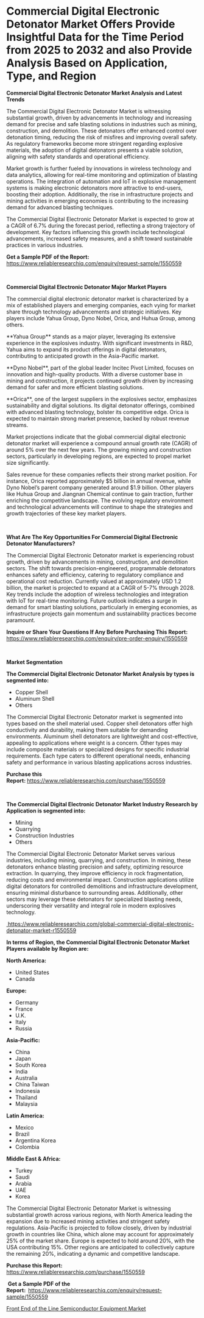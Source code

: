 <p><h1>Commercial Digital Electronic Detonator Market Offers Provide Insightful Data for the Time Period from 2025 to 2032 and also Provide Analysis Based on Application, Type, and Region</h1></p><p><strong>Commercial Digital Electronic Detonator Market Analysis and Latest Trends</strong></p>
<p><p>The Commercial Digital Electronic Detonator Market is witnessing substantial growth, driven by advancements in technology and increasing demand for precise and safe blasting solutions in industries such as mining, construction, and demolition. These detonators offer enhanced control over detonation timing, reducing the risk of misfires and improving overall safety. As regulatory frameworks become more stringent regarding explosive materials, the adoption of digital detonators presents a viable solution, aligning with safety standards and operational efficiency.</p><p>Market growth is further fueled by innovations in wireless technology and data analytics, allowing for real-time monitoring and optimization of blasting operations. The integration of automation and IoT in explosive management systems is making electronic detonators more attractive to end-users, boosting their adoption. Additionally, the rise in infrastructure projects and mining activities in emerging economies is contributing to the increasing demand for advanced blasting techniques.</p><p>The Commercial Digital Electronic Detonator Market is expected to grow at a CAGR of 6.7% during the forecast period, reflecting a strong trajectory of development. Key factors influencing this growth include technological advancements, increased safety measures, and a shift toward sustainable practices in various industries.</p></p>
<p><strong>Get a Sample PDF of the Report:&nbsp;</strong> <a href="https://www.reliableresearchiq.com/enquiry/request-sample/1550559?utm_campaign=2843&utm_medium=2&utm_source=Github&utm_content=ia&utm_term=11042025&utm_id=commercial-digital-electronic-detonator">https://www.reliableresearchiq.com/enquiry/request-sample/1550559</a></p>
<p>&nbsp;</p>
<p><strong>Commercial Digital Electronic Detonator Major Market Players</strong></p>
<p><p>The commercial digital electronic detonator market is characterized by a mix of established players and emerging companies, each vying for market share through technology advancements and strategic initiatives. Key players include Yahua Group, Dyno Nobel, Orica, and Huhua Group, among others.</p><p>**Yahua Group** stands as a major player, leveraging its extensive experience in the explosives industry. With significant investments in R&D, Yahua aims to expand its product offerings in digital detonators, contributing to anticipated growth in the Asia-Pacific market.</p><p>**Dyno Nobel**, part of the global leader Incitec Pivot Limited, focuses on innovation and high-quality products. With a diverse customer base in mining and construction, it projects continued growth driven by increasing demand for safer and more efficient blasting solutions.</p><p>**Orica**, one of the largest suppliers in the explosives sector, emphasizes sustainability and digital solutions. Its digital detonator offerings, combined with advanced blasting technology, bolster its competitive edge. Orica is expected to maintain strong market presence, backed by robust revenue streams.</p><p>Market projections indicate that the global commercial digital electronic detonator market will experience a compound annual growth rate (CAGR) of around 5% over the next few years. The growing mining and construction sectors, particularly in developing regions, are expected to propel market size significantly.</p><p>Sales revenue for these companies reflects their strong market position. For instance, Orica reported approximately $5 billion in annual revenue, while Dyno Nobel’s parent company generated around $1.9 billion. Other players like Huhua Group and Jiangnan Chemical continue to gain traction, further enriching the competitive landscape. The evolving regulatory environment and technological advancements will continue to shape the strategies and growth trajectories of these key market players.</p></p>
<p>&nbsp;</p>
<p><strong>What Are The Key Opportunities For Commercial Digital Electronic Detonator Manufacturers?</strong></p>
<p><p>The Commercial Digital Electronic Detonator market is experiencing robust growth, driven by advancements in mining, construction, and demolition sectors. The shift towards precision-engineered, programmable detonators enhances safety and efficiency, catering to regulatory compliance and operational cost reduction. Currently valued at approximately USD 1.2 billion, the market is projected to expand at a CAGR of 5-7% through 2028. Key trends include the adoption of wireless technologies and integration with IoT for real-time monitoring. Future outlook indicates a surge in demand for smart blasting solutions, particularly in emerging economies, as infrastructure projects gain momentum and sustainability practices become paramount.</p></p>
<p><strong>Inquire or Share Your Questions If Any Before Purchasing This Report:</strong> <a href="https://www.reliableresearchiq.com/enquiry/pre-order-enquiry/1550559?utm_campaign=2843&utm_medium=2&utm_source=Github&utm_content=ia&utm_term=11042025&utm_id=commercial-digital-electronic-detonator">https://www.reliableresearchiq.com/enquiry/pre-order-enquiry/1550559</a></p>
<p>&nbsp;</p>
<p><strong>Market Segmentation</strong></p>
<p><strong>The Commercial Digital Electronic Detonator Market Analysis by types is segmented into:</strong></p>
<p><ul><li>Copper Shell</li><li>Aluminum Shell</li><li>Others</li></ul></p>
<p><p>The Commercial Digital Electronic Detonator market is segmented into types based on the shell material used. Copper shell detonators offer high conductivity and durability, making them suitable for demanding environments. Aluminum shell detonators are lightweight and cost-effective, appealing to applications where weight is a concern. Other types may include composite materials or specialized designs for specific industrial requirements. Each type caters to different operational needs, enhancing safety and performance in various blasting applications across industries.</p></p>
<p><strong>Purchase this Report:&nbsp;</strong><a href="https://www.reliableresearchiq.com/purchase/1550559?utm_campaign=2843&utm_medium=2&utm_source=Github&utm_content=ia&utm_term=11042025&utm_id=commercial-digital-electronic-detonator">https://www.reliableresearchiq.com/purchase/1550559</a></p>
<p>&nbsp;</p>
<p><strong>The Commercial Digital Electronic Detonator Market Industry Research by Application is segmented into:</strong></p>
<p><ul><li>Mining</li><li>Quarrying</li><li>Construction Industries</li><li>Others</li></ul></p>
<p><p>The Commercial Digital Electronic Detonator Market serves various industries, including mining, quarrying, and construction. In mining, these detonators enhance blasting precision and safety, optimizing resource extraction. In quarrying, they improve efficiency in rock fragmentation, reducing costs and environmental impact. Construction applications utilize digital detonators for controlled demolitions and infrastructure development, ensuring minimal disturbance to surrounding areas. Additionally, other sectors may leverage these detonators for specialized blasting needs, underscoring their versatility and integral role in modern explosives technology.</p></p>
<p><a href="https://www.reliableresearchiq.com/global-commercial-digital-electronic-detonator-market-r1550559?utm_campaign=2843&utm_medium=2&utm_source=Github&utm_content=ia&utm_term=11042025&utm_id=commercial-digital-electronic-detonator">&nbsp;https://www.reliableresearchiq.com/global-commercial-digital-electronic-detonator-market-r1550559</a></p>
<p><strong>In terms of Region, the Commercial Digital Electronic Detonator Market Players available by Region are:</strong></p>
<p>
    <p> <strong> North America: </strong>
        <ul>
            <li>United States</li>
            <li>Canada</li>
        </ul>
        </p> 
    <p> <strong> Europe: </strong>
        <ul>
            <li>Germany</li>
            <li>France</li>
            <li>U.K.</li>
            <li>Italy</li>
            <li>Russia</li>
        </ul>
        </p> 
    <p> <strong> Asia-Pacific: </strong>
        <ul>
            <li>China</li>
            <li>Japan</li>
            <li>South Korea</li>
            <li>India</li>
            <li>Australia</li>
            <li>China Taiwan</li>
            <li>Indonesia</li>
            <li>Thailand</li>
            <li>Malaysia</li>
        </ul>
        </p> 
    <p> <strong> Latin America: </strong>
        <ul>
            <li>Mexico</li>
            <li>Brazil</li>
            <li>Argentina Korea</li>
            <li>Colombia</li>
        </ul>
        </p> 
    <p> <strong> Middle East & Africa: </strong>
        <ul>
            <li>Turkey</li>
            <li>Saudi</li>
            <li>Arabia</li>
            <li>UAE</li>
            <li>Korea</li>
        </ul>
    </p>
    </p>
<p><p>The Commercial Digital Electronic Detonator Market is witnessing substantial growth across various regions, with North America leading the expansion due to increased mining activities and stringent safety regulations. Asia-Pacific is projected to follow closely, driven by industrial growth in countries like China, which alone may account for approximately 25% of the market share. Europe is expected to hold around 20%, with the USA contributing 15%. Other regions are anticipated to collectively capture the remaining 20%, indicating a dynamic and competitive landscape.</p></p>
<p><strong>Purchase this Report: </strong><a href="https://www.reliableresearchiq.com/purchase/1550559?utm_campaign=2843&utm_medium=2&utm_source=Github&utm_content=ia&utm_term=11042025&utm_id=commercial-digital-electronic-detonator">https://www.reliableresearchiq.com/purchase/1550559</a></p>
<p>&nbsp;<strong>Get a Sample PDF of the Report:&nbsp;&nbsp;</strong><a href="https://www.reliableresearchiq.com/enquiry/request-sample/1550559?utm_campaign=2843&utm_medium=2&utm_source=Github&utm_content=ia&utm_term=11042025&utm_id=commercial-digital-electronic-detonator">https://www.reliableresearchiq.com/enquiry/request-sample/1550559</a></p>
<p><strong></strong></p>
<p><p><a href="https://github.com/rubiogruis0p/Market-Research-Report-List-1/blob/main/front-end-of-the-line-semiconductor-equipment-market.md?utm_campaign=2843&utm_medium=2&utm_source=Github&utm_content=ia&utm_term=11042025&utm_id=commercial-digital-electronic-detonator">Front End of the Line Semiconductor Equipment Market</a></p></p>
